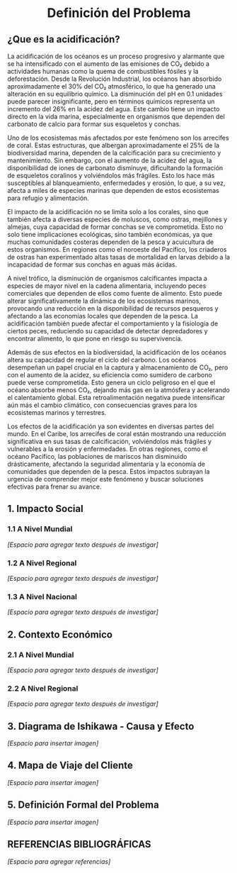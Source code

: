 <p align="center">
<h1 align="center">Definición del Problema</h1>

##  ¿Que es la acidificación?

La acidificación de los océanos es un proceso progresivo y alarmante que se ha intensificado con el aumento de las emisiones de CO₂ debido a actividades humanas como la quema de combustibles fósiles y la deforestación. Desde la Revolución Industrial, los océanos han absorbido aproximadamente el 30% del CO₂ atmosférico, lo que ha generado una alteración en su equilibrio químico. La disminución del pH en 0.1 unidades puede parecer insignificante, pero en términos químicos representa un incremento del 26% en la acidez del agua. Este cambio tiene un impacto directo en la vida marina, especialmente en organismos que dependen del carbonato de calcio para formar sus esqueletos y conchas.

Uno de los ecosistemas más afectados por este fenómeno son los arrecifes de coral. Estas estructuras, que albergan aproximadamente el 25% de la biodiversidad marina, dependen de la calcificación para su crecimiento y mantenimiento. Sin embargo, con el aumento de la acidez del agua, la disponibilidad de iones de carbonato disminuye, dificultando la formación de esqueletos coralinos y volviéndolos más frágiles. Esto los hace más susceptibles al blanqueamiento, enfermedades y erosión, lo que, a su vez, afecta a miles de especies marinas que dependen de estos ecosistemas para refugio y alimentación.

El impacto de la acidificación no se limita solo a los corales, sino que también afecta a diversas especies de moluscos, como ostras, mejillones y almejas, cuya capacidad de formar conchas se ve comprometida. Esto no solo tiene implicaciones ecológicas, sino también económicas, ya que muchas comunidades costeras dependen de la pesca y acuicultura de estos organismos. En regiones como el noroeste del Pacífico, los criaderos de ostras han experimentado altas tasas de mortalidad en larvas debido a la incapacidad de formar sus conchas en aguas más ácidas.

A nivel trófico, la disminución de organismos calcificantes impacta a especies de mayor nivel en la cadena alimentaria, incluyendo peces comerciales que dependen de ellos como fuente de alimento. Esto puede alterar significativamente la dinámica de los ecosistemas marinos, provocando una reducción en la disponibilidad de recursos pesqueros y afectando a las economías locales que dependen de la pesca. La acidificación también puede afectar el comportamiento y la fisiología de ciertos peces, reduciendo su capacidad de detectar depredadores y encontrar alimento, lo que pone en riesgo su supervivencia.

Además de sus efectos en la biodiversidad, la acidificación de los océanos altera su capacidad de regular el ciclo del carbono. Los océanos desempeñan un papel crucial en la captura y almacenamiento de CO₂, pero con el aumento de la acidez, su eficiencia como sumidero de carbono puede verse comprometida. Esto genera un ciclo peligroso en el que el océano absorbe menos CO₂, dejando más gas en la atmósfera y acelerando el calentamiento global. Esta retroalimentación negativa puede intensificar aún más el cambio climático, con consecuencias graves para los ecosistemas marinos y terrestres.

Los efectos de la acidificación ya son evidentes en diversas partes del mundo. En el Caribe, los arrecifes de coral están mostrando una reducción significativa en sus tasas de calcificación, volviéndolos más frágiles y vulnerables a la erosión y enfermedades. En otras regiones, como el océano Pacífico, las poblaciones de mariscos han disminuido drásticamente, afectando la seguridad alimentaria y la economía de comunidades que dependen de la pesca. Estos impactos subrayan la urgencia de comprender mejor este fenómeno y buscar soluciones efectivas para frenar su avance.

## 1. Impacto Social

### 1.1 A Nivel Mundial
*[Espacio para agregar texto después de investigar]*

### 1.2 A Nivel Regional
*[Espacio para agregar texto después de investigar]*

### 1.3 A Nivel Nacional
*[Espacio para agregar texto después de investigar]*

## 2. Contexto Económico

### 2.1 A Nivel Mundial
*[Espacio para agregar texto después de investigar]*

### 2.2 A Nivel Regional
*[Espacio para agregar texto después de investigar]*

## 3. Diagrama de Ishikawa - Causa y Efecto
*[Espacio para insertar imagen]*

## 4. Mapa de Viaje del Cliente
*[Espacio para insertar imagen]*

## 5. Definición Formal del Problema
*[Espacio para insertar imagen]*

## REFERENCIAS BIBLIOGRÁFICAS
*[Espacio para agregar referencias]*
